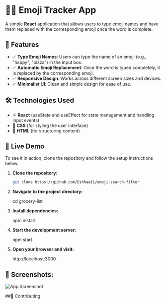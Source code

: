 # 🦸‍♀️ Emoji Tracker App

A simple **React** application that allows users to type emoji names and have them replaced with the corresponding emoji once the word is complete.

## 📌 Features
- ✅ **Type Emoji Names**: Users can type the name of an emoji (e.g., "happy", "pizza") in the input box.
- ✅ **Automatic Emoji Replacement**: Once the word is typed completely, it is replaced by the corresponding emoji.
- ✅ **Responsive Design**: Works across different screen sizes and devices.
- ✅ **Minimalist UI**: Clean and simple design for ease of use.

## 🛠️ Technologies Used
- ⚛️ **React** (useState and useEffect for state management and handling input events)
- 🎨 **CSS** (for styling the user interface)
- 📄 **HTML** (for structuring content)

## 🚀 Live Demo
To see it in action, clone the repository and follow the setup instructions below.

1. **Clone the repository:**

   ```bash
   git clone https://github.com/Eshhaa11/emoji-search-filter
   
2. **Navigate to the project directory:**

   cd grocery-list

3. **Install dependencies:**

   npm install

4. **Start the development server:**

   npm start

5. **Open your browser and visit:**

   http://localhost:3000

 ## 🎨 Screenshots:
 ![App Screenshot](src/assets/image.png)

 ##🤝 Contributing